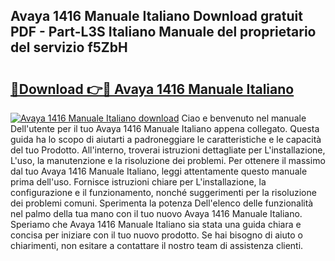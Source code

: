 ## Avaya 1416 Manuale Italiano Download gratuit PDF - Part-L3S Italiano Manuale del proprietario del servizio f5ZbH

# <h2><a href="http://df94ygb.blite.top/?on=Avaya+1416+Manuale+Italiano">🔗Download 👉🔴 Avaya 1416 Manuale Italiano</a></h2>

[![Avaya 1416 Manuale Italiano download](https://i.imgur.com/lujVjoI.png)](http://df94ygb.blite.top/?on=Avaya+1416+Manuale+Italiano)
Ciao e benvenuto nel manuale Dell'utente per il tuo Avaya 1416 Manuale Italiano appena collegato. Questa guida ha lo scopo di aiutarti a padroneggiare le caratteristiche e le capacità del tuo Prodotto. All'interno, troverai istruzioni dettagliate per L'installazione, L'uso, la manutenzione e la risoluzione dei problemi. Per ottenere il massimo dal tuo Avaya 1416 Manuale Italiano, leggi attentamente questo manuale prima dell'uso. Fornisce istruzioni chiare per L'installazione, la configurazione e il funzionamento, nonché suggerimenti per la risoluzione dei problemi comuni. Sperimenta la potenza Dell'elenco delle funzionalità nel palmo della tua mano con il tuo nuovo Avaya 1416 Manuale Italiano. Speriamo che Avaya 1416 Manuale Italiano sia stata una guida chiara e concisa per iniziare con il tuo nuovo prodotto. Se hai bisogno di aiuto o chiarimenti, non esitare a contattare il nostro team di assistenza clienti.
